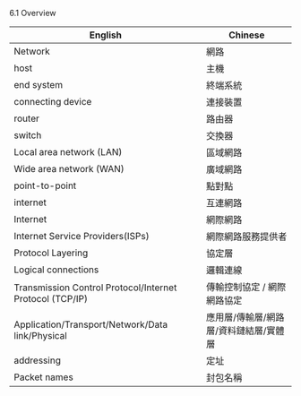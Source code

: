 6.1 Overview

| English  | Chinese |
| ------------- | ------------- |
| Network  | 網路  |
| host  | 主機  |
| end system | 終端系統  |
| connecting device  | 連接裝置  |
| router  | 路由器  |
| switch  | 交換器  |
| Local area network (LAN)  | 區域網路  |
| Wide area network (WAN)  | 廣域網路  |
| point-to-point  | 點對點  |
| internet  | 互連網路  |
| Internet  | 網際網路  |
| Internet Service Providers(ISPs)  | 網際網路服務提供者  |
| Protocol Layering  | 協定層  |
| Logical connections  | 邏輯連線  |
| Transmission Control Protocol/Internet Protocol (TCP/IP)  | 傳輸控制協定 / 網際網路協定  |
| Application/Transport/Network/Data link/Physical  | 應用層/傳輸層/網路層/資料鏈結層/實體層  |
| addressing  | 定址  |
| Packet names  | 封包名稱 |
